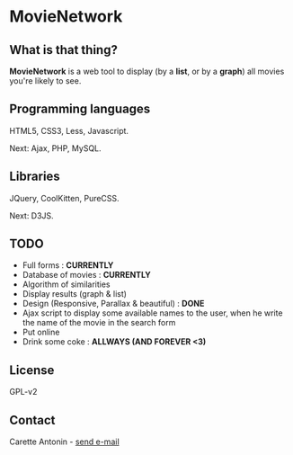 MovieNetwork
============

What is that thing?
-------------------

**MovieNetwork** is a web tool to display (by a **list**, or by a **graph**) all movies you're likely to see.

Programming languages
---------------------

HTML5, CSS3, Less, Javascript.

Next: Ajax, PHP, MySQL.

Libraries
---------

JQuery, CoolKitten, PureCSS.

Next: D3JS.

TODO
----

*	Full forms : **CURRENTLY**
*	Database of movies : **CURRENTLY**
*	Algorithm of similarities
*	Display results (graph & list)
*	Design (Responsive, Parallax & beautiful) : **DONE**
*	Ajax script to display some available names to the user, when he write the name of the movie in the search form
*	Put online
*	Drink some coke : **ALLWAYS (AND FOREVER <3)**

License
-------

GPL-v2

Contact
-------

Carette Antonin - [send e-mail](antonin.carette@gmail.com)
